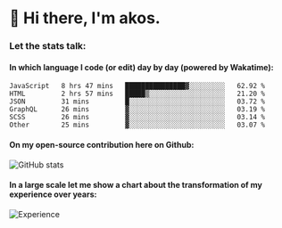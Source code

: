 # 👋 Hi there, I'm akos. 


### Let the stats talk:


#### In which language I code (or edit) day by day (powered by Wakatime): 

<!--START_SECTION:waka-->

```text
JavaScript   8 hrs 47 mins   ███████████████▓░░░░░░░░░   62.92 %
HTML         2 hrs 57 mins   █████▒░░░░░░░░░░░░░░░░░░░   21.20 %
JSON         31 mins         █░░░░░░░░░░░░░░░░░░░░░░░░   03.72 %
GraphQL      26 mins         ▓░░░░░░░░░░░░░░░░░░░░░░░░   03.19 %
SCSS         26 mins         ▓░░░░░░░░░░░░░░░░░░░░░░░░   03.14 %
Other        25 mins         ▓░░░░░░░░░░░░░░░░░░░░░░░░   03.07 %
```

<!--END_SECTION:waka-->

#### On my open-source contribution here on Github:
 
![GitHub stats](https://github-readme-stats.vercel.app/api?username=akosbalasko)

#### In a large scale let me show a chart about the transformation of my experience over years:   

![Experience](https://cr-skills-chart-widget.azurewebsites.net/api/api?username=akosbalasko)
